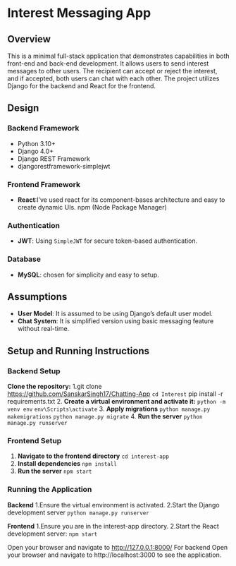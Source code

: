  # Interest Messaging App

## Overview
This is a minimal full-stack application that demonstrates capabilities in both front-end and back-end development. It allows users to send interest messages to other users. The recipient can accept or reject the interest, and if accepted, both users can chat with each other. The project utilizes Django for the backend and React for the frontend.

## Design 

### Backend Framework
- Python 3.10+
- Django 4.0+
- Django REST Framework
- djangorestframework-simplejwt

### Frontend Framework
- **React**:I’ve used react for its component-bases architecture and easy to create dynamic UIs.
    npm (Node Package Manager)

### Authentication
- **JWT**: Using `SimpleJWT` for secure token-based authentication.

### Database
- **MySQL**: chosen for simplicity and easy to setup.

## Assumptions

- **User Model**: It is assumed to be using Django’s default user model.
- **Chat System**:  It is simplified version using basic messaging feature without real-time.

## Setup and Running Instructions

### Backend Setup

**Clone the repository:**
   1.git clone https://github.com/SanskarSingh17/Chatting-App
   `cd Interest`
   pip install -r requirements.txt
2. **Create a virtual environment and activate it:**
  `python -m venv env`
  `env\Scripts\activate`
3. **Apply migrations**
  `python manage.py makemigrations`
  `python manage.py migrate`
4. **Run the server**
  `python manage.py runserver`

### Frontend Setup

1. **Navigate to the frontend directory**
  `cd interest-app`
2. **Install dependencies**
  `npm install`
3. **Run the server**
  `npm start`

### Running the Application
**Backend**
1.Ensure the virtual environment is activated.
2.Start the Django development server
`python manage.py runserver`

**Frontend**
1.Ensure you are in the interest-app directory.
2.Start the React development server:
`npm start`


Open your browser and navigate to http://127.0.0.1:8000/ For backend
Open your browser and navigate to http://localhost:3000 to see the application.
